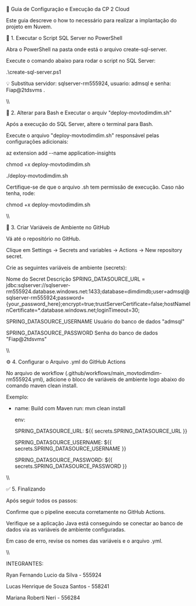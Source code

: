 🚀 Guia de Configuração e Execução da CP 2 Cloud

Este guia descreve o how to  necessário para realizar a implantação do projeto em Nuvem.

🧩 1. Executar o Script SQL Server no PowerShell

Abra o PowerShell na pasta onde está o arquivo create-sql-server.

Execute o comando abaixo para rodar o script no SQL Server:

.\create-sql-server.ps1



💡 Substitua servidor: sqlserver-rm555924, usuario: admsql e senha: Fiap@2tdsvms .

\\\

🐧 2. Alterar para Bash e Executar o arquiv "deploy-movtodimdim.sh"

Após a execução do SQL Server, altere o terminal para Bash.

Execute o arquivo "deploy-movtodimdim.sh" responsável pelas configurações adicionais:

az extension add --name application-insights

chmod +x deploy-movtodimdim.sh

./deploy-movtodimdim.sh


Certifique-se de que o arquivo .sh tem permissão de execução. Caso não tenha, rode:

chmod +x deploy-movtodimdim.sh

\\\

🧠 3. Criar Variáveis de Ambiente no GitHub

Vá até o repositório no GitHub.

Clique em Settings → Secrets and variables → Actions → New repository secret.

Crie as seguintes variáveis de ambiente (secrets):

Nome do Secret	Descrição
SPRING_DATASOURCE_URL = jdbc:sqlserver://sqlserver-rm555924.database.windows.net:1433;database=dimdimdb;user=admsql@sqlserver-rm555924;password={your_password_here};encrypt=true;trustServerCertificate=false;hostNameInCertificate=*.database.windows.net;loginTimeout=30;

SPRING_DATASOURCE_USERNAME	Usuário do banco de dados "admsql"

SPRING_DATASOURCE_PASSWORD	Senha do banco de dados "Fiap@2tdsvms"

\\\

⚙️ 4. Configurar o Arquivo .yml do GitHub Actions

No arquivo de workflow (.github/workflows/main_movtodimdim-rm555924.yml), adicione o bloco de variáveis de ambiente logo abaixo do comando maven clean install.

Exemplo:

- name: Build com Maven
  run: mvn clean install

  env:
  
    SPRING_DATASOURCE_URL: ${{ secrets.SPRING_DATASOURCE_URL }}
  
    SPRING_DATASOURCE_USERNAME: ${{ secrets.SPRING_DATASOURCE_USERNAME }}
  
    SPRING_DATASOURCE_PASSWORD: ${{ secrets.SPRING_DATASOURCE_PASSWORD }}
  
\\\
  

✅ 5. Finalizando

Após seguir todos os passos:

Confirme que o pipeline executa corretamente no GitHub Actions.

Verifique se a aplicação Java está conseguindo se conectar ao banco de dados via as variáveis de ambiente configuradas.

Em caso de erro, revise os nomes das variáveis e o arquivo .yml.

\\\

INTEGRANTES:

Ryan Fernando Lucio da Silva - 555924 

Lucas Henrique de Souza Santos - 558241 

Mariana Roberti Neri - 556284
